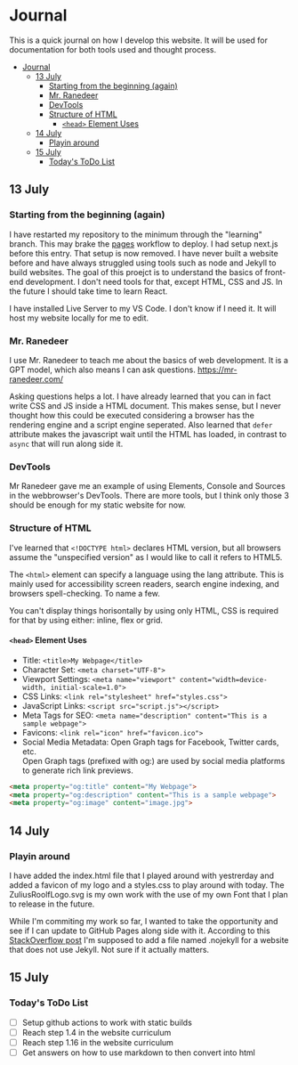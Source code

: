 # Journal

This is a quick journal on how I develop this website. It will be used for documentation for both tools used and thought process.

- [Journal](#journal)
  - [13 July](#13-july)
    - [Starting from the beginning (again)](#starting-from-the-beginning-again)
    - [Mr. Ranedeer](#mr-ranedeer)
    - [DevTools](#devtools)
    - [Structure of HTML](#structure-of-html)
      - [`<head>` Element Uses](#head-element-uses)
  - [14 July](#14-july)
    - [Playin around](#playin-around)
  - [15 July](#15-july)
    - [Today's ToDo List](#todays-todo-list)

## 13 July

### Starting from the beginning (again)

I have restarted my repository to the minimum through the "learning" branch. This may brake the [pages](.github\workflows\pages.yml) workflow to deploy.
I had setup next.js before this entry. That setup is now removed. I have never built a website before and have always struggled using tools such as node and Jekyll to build websites. The goal of this proejct is to understand the basics of front-end development. I don't need tools for that, except HTML, CSS and JS. In the future I should take time to learn React.

I have installed Live Server to my VS Code. I don't know if I need it. It will host my website locally for me to edit.

### Mr. Ranedeer

I use Mr. Ranedeer to teach me about the basics of web development. It is a GPT model, which also means I can ask questions. <https://mr-ranedeer.com/>

Asking questions helps a lot. I have already learned that you can in fact write CSS and JS inside a HTML document. This makes sense, but I never thought how this could be executed considering a browser has the rendering engine and a script engine seperated. Also learned that `defer` attribute makes the javascript wait until the HTML has loaded, in contrast to `async` that will run along side it.

### DevTools

Mr Ranedeer gave me an example of using Elements, Console and Sources in the webbrowser's DevTools. There are more tools, but I think only those 3 should be enough for my static website for now.

### Structure of HTML

I've learned that `<!DOCTYPE html>` declares HTML version, but all browsers assume the "unspecified version" as I would like to call it refers to HTML5.

The `<html>` element can specify a language using the lang attribute. This is mainly used for accessibility screen readers, search engine indexing, and browsers spell-checking. To name a few.

You can't display things horisontally by using only HTML, CSS is required for that by using either: inline, flex or grid.

#### `<head>` Element Uses

- Title: `<title>My Webpage</title>`
- Character Set: `<meta charset="UTF-8">`
- Viewport Settings: `<meta name="viewport" content="width=device-width, initial-scale=1.0">`
- CSS Links: `<link rel="stylesheet" href="styles.css">`
- JavaScript Links: `<script src="script.js"></script>`
- Meta Tags for SEO: `<meta name="description" content="This is a sample webpage">`
- Favicons: `<link rel="icon" href="favicon.ico">`
- Social Media Metadata: Open Graph tags for Facebook, Twitter cards, etc.  
Open Graph tags (prefixed with og:) are used by social media platforms to generate rich link previews.

```html
<meta property="og:title" content="My Webpage">
<meta property="og:description" content="This is a sample webpage">
<meta property="og:image" content="image.jpg">
```

## 14 July

### Playin around

I have added the index.html file that I played around with yestrerday and added a favicon of my logo and a styles.css to play around with today. The ZuliusRoolfLogo.svg is my own work with the use of my own Font that I plan to release in the future.

While I'm commiting my work so far, I wanted to take the opportunity and see if I can update to GitHub Pages along side with it. According to this [StackOverflow post](https://stackoverflow.com/a/56911185) I'm supposed to add a file named .nojekyll for a website that does not use Jekyll. Not sure if it actually matters.

## 15 July

### Today's ToDo List

- [ ] Setup github actions to work with static builds
- [ ] Reach step 1.4 in the website curriculum
- [ ] Reach step 1.16 in the website curriculum
- [ ] Get answers on how to use markdown to then convert into html
